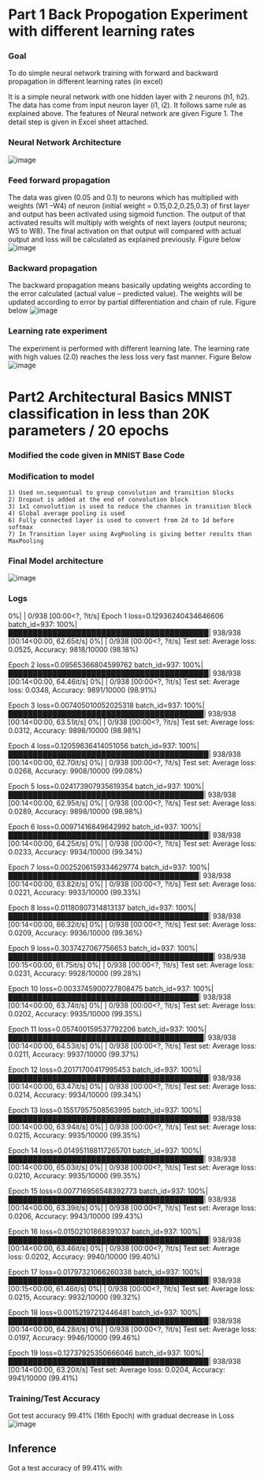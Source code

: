 # Part 1 Back Propogation Experiment with different learning rates 
### Goal
To do simple neural network training with forward and backward propagation in different learning rates (in excel)

It is a simple neural network with one hidden layer with 2 neurons (h1, h2). The data has come from input neuron layer (i1, i2). It follows same rule as explained above. The features of Neural network are given Figure 1. The detail step is given in Excel sheet attached. 
### Neural Network Architecture 
![image](https://github.com/sumsumsp/ERA_2023/assets/77090119/c717bfdc-beac-491d-8c89-e94ebb59e244)

### Feed forward propagation
The data was given (0.05 and 0.1) to neurons which has multiplied with weights (W1 –W4) of neuron (initial weight = 0.15,0.2,0.25,0.3) of first layer and output has been activated using sigmoid function. The output of that activated results will multiply with weights of next layers (output neurons; W5 to W8). The final activation on that output will compared with actual output and loss will be calculated as explained previously. Figure below
![image](https://github.com/sumsumsp/ERA_2023/assets/77090119/8ae80bb8-6b1b-4dc4-8625-e86e5dc4ea1f)

### Backward propagation 
The backward propagation means basically updating weights according to the error calculated (actual value – predicted value). The weights will be updated according to error by partial differentiation and chain of rule. Figure below
![image](https://github.com/sumsumsp/ERA_2023/assets/77090119/8b252779-cd17-4977-8273-e3f51679fbeb)

### Learning rate experiment
The experiment is performed with different learning late. The learning rate with high values (2.0) reaches the less loss very fast manner. Figure Below
![image](https://github.com/sumsumsp/ERA_2023/assets/77090119/829899cd-e961-4236-bda1-a385576bcf6b)


# Part2 Architectural Basics MNIST classification in less than 20K parameters / 20 epochs 
### Modified the code given in MNIST Base Code
### Modification to model
    1) Used nn.sequentual to group convolution and transition blocks
    2) Dropout is added at the end of convolution block
    3) 1x1 convoluttion is used to reduce the channes in transition block
    4) Global average pooling is used 
    6) Fully connected layer is used to convert from 2d to 1d before softmax
    7) In Transition layer using AvgPooling is giving better results than MaxPooling
 
 ### Final Model architecture 
 
 ![image](https://github.com/sumsumsp/ERA_2023/assets/77090119/0b1f4819-0434-4dcf-b7fb-549e615ee2d2)

### Logs 
  0%|                                                                                          | 0/938 [00:00<?, ?it/s]
Epoch 1
loss=0.12936240434646606 batch_id=937: 100%|█████████████████████████████████████████| 938/938 [00:14<00:00, 62.65it/s]
  0%|                                                                                          | 0/938 [00:00<?, ?it/s]
Test set: Average loss: 0.0525, Accuracy: 9818/10000 (98.18%)

Epoch 2
loss=0.09565366804599762 batch_id=937: 100%|█████████████████████████████████████████| 938/938 [00:14<00:00, 64.46it/s]
  0%|                                                                                          | 0/938 [00:00<?, ?it/s]
Test set: Average loss: 0.0348, Accuracy: 9891/10000 (98.91%)

Epoch 3
loss=0.007405010052025318 batch_id=937: 100%|████████████████████████████████████████| 938/938 [00:14<00:00, 63.51it/s]
  0%|                                                                                          | 0/938 [00:00<?, ?it/s]
Test set: Average loss: 0.0312, Accuracy: 9898/10000 (98.98%)

Epoch 4
loss=0.12059636414051056 batch_id=937: 100%|█████████████████████████████████████████| 938/938 [00:14<00:00, 62.70it/s]
  0%|                                                                                          | 0/938 [00:00<?, ?it/s]
Test set: Average loss: 0.0268, Accuracy: 9908/10000 (99.08%)

Epoch 5
loss=0.024173907935619354 batch_id=937: 100%|████████████████████████████████████████| 938/938 [00:14<00:00, 62.95it/s]
  0%|                                                                                          | 0/938 [00:00<?, ?it/s]
Test set: Average loss: 0.0289, Accuracy: 9898/10000 (98.98%)

Epoch 6
loss=0.00971416849642992 batch_id=937: 100%|█████████████████████████████████████████| 938/938 [00:14<00:00, 64.25it/s]
  0%|                                                                                          | 0/938 [00:00<?, ?it/s]
Test set: Average loss: 0.0233, Accuracy: 9934/10000 (99.34%)

Epoch 7
loss=0.0025206159334629774 batch_id=937: 100%|███████████████████████████████████████| 938/938 [00:14<00:00, 63.82it/s]
  0%|                                                                                          | 0/938 [00:00<?, ?it/s]
Test set: Average loss: 0.0221, Accuracy: 9933/10000 (99.33%)

Epoch 8
loss=0.01180807314813137 batch_id=937: 100%|█████████████████████████████████████████| 938/938 [00:14<00:00, 66.32it/s]
  0%|                                                                                          | 0/938 [00:00<?, ?it/s]
Test set: Average loss: 0.0209, Accuracy: 9936/10000 (99.36%)

Epoch 9
loss=0.3037427067756653 batch_id=937: 100%|██████████████████████████████████████████| 938/938 [00:15<00:00, 61.75it/s]
  0%|                                                                                          | 0/938 [00:00<?, ?it/s]
Test set: Average loss: 0.0231, Accuracy: 9928/10000 (99.28%)

Epoch 10
loss=0.0033745900727808475 batch_id=937: 100%|███████████████████████████████████████| 938/938 [00:14<00:00, 63.74it/s]
  0%|                                                                                          | 0/938 [00:00<?, ?it/s]
Test set: Average loss: 0.0202, Accuracy: 9935/10000 (99.35%)

Epoch 11
loss=0.057400159537792206 batch_id=937: 100%|████████████████████████████████████████| 938/938 [00:14<00:00, 64.53it/s]
  0%|                                                                                          | 0/938 [00:00<?, ?it/s]
Test set: Average loss: 0.0211, Accuracy: 9937/10000 (99.37%)

Epoch 12
loss=0.20171700417995453 batch_id=937: 100%|█████████████████████████████████████████| 938/938 [00:14<00:00, 63.47it/s]
  0%|                                                                                          | 0/938 [00:00<?, ?it/s]
Test set: Average loss: 0.0214, Accuracy: 9934/10000 (99.34%)

Epoch 13
loss=0.15517957508563995 batch_id=937: 100%|█████████████████████████████████████████| 938/938 [00:14<00:00, 63.94it/s]
  0%|                                                                                          | 0/938 [00:00<?, ?it/s]
Test set: Average loss: 0.0215, Accuracy: 9935/10000 (99.35%)

Epoch 14
loss=0.014951188117265701 batch_id=937: 100%|████████████████████████████████████████| 938/938 [00:14<00:00, 65.03it/s]
  0%|                                                                                          | 0/938 [00:00<?, ?it/s]
Test set: Average loss: 0.0210, Accuracy: 9935/10000 (99.35%)

Epoch 15
loss=0.007716956548392773 batch_id=937: 100%|████████████████████████████████████████| 938/938 [00:14<00:00, 63.39it/s]
  0%|                                                                                          | 0/938 [00:00<?, ?it/s]
Test set: Average loss: 0.0206, Accuracy: 9943/10000 (99.43%)

Epoch 16
loss=0.01502101868391037 batch_id=937: 100%|█████████████████████████████████████████| 938/938 [00:14<00:00, 63.46it/s]
  0%|                                                                                          | 0/938 [00:00<?, ?it/s]
Test set: Average loss: 0.0202, Accuracy: 9940/10000 (99.40%)

Epoch 17
loss=0.01797321066260338 batch_id=937: 100%|█████████████████████████████████████████| 938/938 [00:15<00:00, 61.46it/s]
  0%|                                                                                          | 0/938 [00:00<?, ?it/s]
Test set: Average loss: 0.0215, Accuracy: 9932/10000 (99.32%)

Epoch 18
loss=0.00152197212446481 batch_id=937: 100%|█████████████████████████████████████████| 938/938 [00:14<00:00, 64.28it/s]
  0%|                                                                                          | 0/938 [00:00<?, ?it/s]
Test set: Average loss: 0.0197, Accuracy: 9946/10000 (99.46%)

Epoch 19
loss=0.12737925350666046 batch_id=937: 100%|█████████████████████████████████████████| 938/938 [00:14<00:00, 63.20it/s]
Test set: Average loss: 0.0204, Accuracy: 9941/10000 (99.41%)

### Training/Test Accuracy 
Got test accuracy 99.41% (16th Epoch) with gradual decrease in Loss 
![image](https://github.com/sumsumsp/ERA_2023/assets/77090119/9a9c5f93-73fd-46d7-93c2-88690da22bd3)

## Inference 
Got a test accuracy of 99.41% with 
